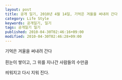 ```yaml
---
layout: post
title: 공개 일기, 2010년 4월 14일, 기억은 겨울을 써내려 간다
category: Life Style
keywords: 공개일기, 일기
tags: 공개일기 일기
published: 2010-04-30T02:46:16+09:00
modified: 2010-04-30T02:46:28+09:00
---
```

  
기억은 겨울을 써내려 간다  
&nbsp;  
흰눈이 쌓이고, 그 위를 지나간 사람들의 수만큼   
  
씌워지고 다시 지워 진다.   
  
